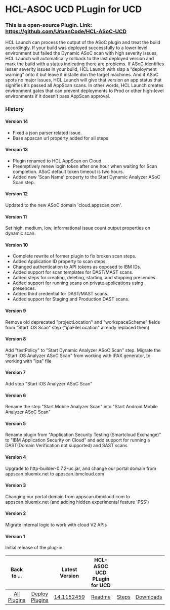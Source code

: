 
# HCL-ASOC UCD PLugin for UCD

### This is a open-source Plugin. Link: https://github.com/UrbanCode/HCL-ASoC-UCD

HCL Launch can process the output of the ASoC plugin and treat the build accordingly. If your build was deployed successfully to a lower level environment but failed the Dynamic ASoC scan with high severity issues, HCL Launch will automatically rollback to the last deployed version and mark the build with a status indicating there are problems. If ASoC identifies lesser severity issues in your build, HCL Launch with slap a “deployment warning” onto it but leave it installe don the target machines. And if ASoC spots no major issues, HCL Launch will give that version an app status that signifies it’s passed all AppScan scans. In other words, HCL Launch creates environment gates that can prevent deployments to Prod or other high-level environments if it doesn’t pass AppScan approval.


### History

#### Version 14

* Fixed a json parser related issue.
* Base appscan url property added for all steps


#### Version 13


* Plugin renamed to HCL AppScan on Cloud.
* Preemptively renew login token after one hour when waiting for Scan completion. ASoC default token timeout is two hours.
* Added new 'Scan Name' property to the Start Dynamic Analyzer ASoC Scan step.


#### Version 12

Updated to the new ASoC domain 'cloud.appscan.com'.

#### Version 11

Set high, medium, low, informational issue count output properties on dynamic scan.

#### Version 10

* Complete rewrite of former plugin to fix broken scan steps.
* Added Application ID property to scan steps.
* Changed authentication to API tokens as opposed to IBM IDs.
* Added support for scan templates for DAST/MAST scans.
* Added steps for creating, deleting, starting, and stopping presences.
* Added support for running scans on private applications using presences.
* Added third credential for DAST/MAST scans.
* Added support for Staging and Production DAST scans.


#### Version 9

Remove old deprecated "projectLocation" and "workspaceScheme" fields from "Start iOS Scan" step ("ipaFileLocation" already replaced them)

#### Version 8

Add "testPolicy" to "Start Dynamic Analyzer ASoC Scan" step. Migrate the "Start iOS Analyzer ASoC Scan" from working with IPAX generator, to working with "ipa" file

#### Version 7

Add step "Start iOS Analyzer ASoC Scan"

#### Version 6

Rename the step "Start Mobile Analyzer Scan" into "Start Android Mobile Analyzer ASoC Scan"

#### Version 5

Rename plugin from "Application Security Testing (Smartcloud Exchange)" to "IBM Application Security on Cloud" and add  support for running a DAST(Domain Verification not supported) and SAST scans

#### Version 4

Upgrade to http-builder-0.7.2-uc.jar, and change our portal domain from appscan.bluemix.net to appscan.ibmcloud.com

#### Version 3

Changing our portal domain from appscan.ibmcloud.com to appscan.bluemix.net (and adding hidden experimental feature 'PSS')

#### Version 2

Migrate internal logic to work with cloud V2 APIs

#### Version 1

Initial release of the plug-in.


|Back to ...||Latest Version|HCL-ASOC UCD PLugin for UCD|||
| :---: | :---: | :---: | :---: | :---: | :---: |
|[All Plugins](../../index.md)|[Deploy Plugins](../README.md)|[14.1152459](https://raw.githubusercontent.com/UrbanCode/IBM-UCD-PLUGINS/main/files/ASOC/ucd-HCL-ASoC-UCD-14.1152459.zip)|[Readme](README.md)|[Steps](steps.md)|[Downloads](downloads.md)|
